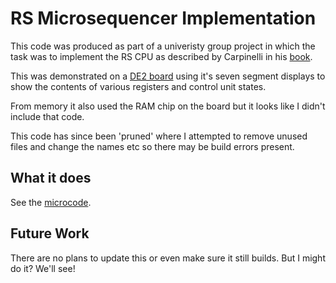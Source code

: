 # RS Microsequencer Implementation
This code was produced as part of a univeristy group project in which the task was to implement the RS CPU as described by Carpinelli in his [book](https://www.amazon.co.uk/Computer-Systems-Organization-Architecture-United/dp/0201612534/ref=sr_1_1?s=books&ie=UTF8&qid=1525965130&sr=1-1&refinements=p_27%3AJohn+Carpinelli). 

This was demonstrated on a [DE2 board](https://www.terasic.com.tw/cgi-bin/page/archive.pl?No=30) using it's seven segment displays to show the contents of various registers and control unit states. 

From memory it also used the RAM chip on the board but it looks like I didn't include that code. 

This code has since been 'pruned' where I attempted to remove unused files and change the names etc so there may be build errors present. 

## What it does
See the [microcode](control_unit/microcode.vhd).

## Future Work
There are no plans to update this or even make sure it still builds. But I might do it? We'll see!